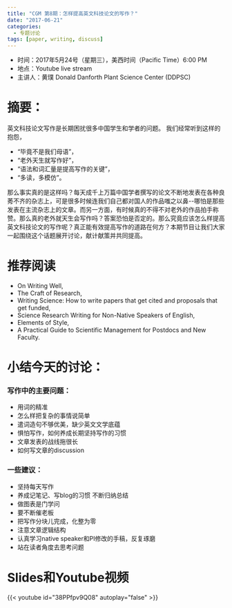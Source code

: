 ```yaml
---
title: "CGM 第8期：怎样提高英文科技论文的写作？"
date: "2017-06-21"
categories:
  - 专题讨论
tags: [paper, writing, discuss]
---
```


- 时间：2017年5月24号（星期三），美西时间（Pacific Time）6:00 PM
- 地点：Youtube live stream
- 主讲人：黄璞  Donald Danforth Plant Science Center (DDPSC)

# 摘要：

英文科技论文写作是长期困扰很多中国学生和学者的问题。
我们经常听到这样的抱怨，    

- “毕竟不是我们母语”，
- “老外天生就写作好”，
- “语法和词汇量是提高写作的关键”，
- “多读，多模仿”。

那么事实真的是这样吗？每天成千上万篇中国学者撰写的论文不断地发表在各种良莠不齐的杂志上，可是很多时候连我们自己都对国人的作品嗤之以鼻--哪怕是那些发表在主流杂志上的文章。而另一方面，有时候真的不得不对老外的作品拍手称赞。那么真的老外就天生会写作吗？答案恐怕是否定的。那么究竟应该怎么样提高英文科技论文的写作呢？真正能有效提高写作的道路在何方？本期节目让我们大家一起围绕这个话题展开讨论，献计献策并共同提高。

# 推荐阅读

- On Writing Well, 
- The Craft of Research, 
- Writing Science: How to write papers that get cited and proposals that get funded,
- Science Research Writing for Non-Native Speakers of English, 
- Elements of Style, 
- A Practical Guide to Scientific Management for Postdocs and New Faculty.

# 小结今天的讨论：

### 写作中的主要问题：
- 用词的精准
- 怎么样把复杂的事情说简单
- 遣词造句不够优美，缺少英文文学底蕴
- 惧怕写作，如何养成长期坚持写作的习惯
- 文章发表的战线拖很长
- 如何写文章的discussion

### 一些建议：
- 坚持每天写作
- 养成记笔记、写blog的习惯 不断归纳总结
- 做图表是门学问 
- 要不断催老板
- 把写作分块儿完成，化整为零
- 注意文章逻辑结构
- 认真学习native speaker和PI修改的手稿，反复琢磨
- 站在读者角度去思考问题


# Slides和Youtube视频

{{< youtube id="38PPfpv9Q08" autoplay="false" >}}


